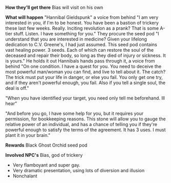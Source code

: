 **How they'll get there**
Bias will visit on his own

**What will happen**
"Hannibal Gieldspunk" a voice from behind
"I am very interested in you, if I'm to be honest. You have been a bastion of trickery these last few weeks. Really. Inciting revolution as a prank? That is some A-tier stuff. Listen. I have something for you." They procure the seed pod
"I understand that you are interested in medicine? Given your lifelong dedication to C.V. Greene's, I had just assumed. This seed pod contains vast healing power. 3 seeds. Each of which can restore the soul of the deceased and repair their body, so long as they died of injury or sickness. It is yours." He holds it out
Hannibals hands pass through it, a voice from behind "On one condition. I have a quest for you. You need to deceive the most powerful man/woman you can find, and live to tell about it. The catch? The trick must put your life in danger, or else you fail. You only get one try, and if they aren't powerful enough, you fail. Also if you tell a single soul, the deal is off."

"When you have identified your target, you need only tell me beforehand. Ill hear"

"And before you go, I have some help for you, but it requires your permission, for bookkeeping reasons. This stone will allow you to gauge the relative power of an individual, and has a chance of telling you if they're powerful enough to satisfy the terms of the agreement. It has 3 uses. I must plant it in your brain."

**Rewards**
Black Ghost Orchid seed pod

**Involved NPC's**
Bias, god of trickery
 - Very flamboyant and super gay.
 - Very dramatic presentation, using lots of diversion and illusion
 - Nonchalant